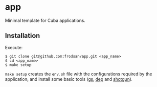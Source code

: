 app
===

Minimal template for Cuba applications.

Installation
------------

Execute:

```
$ git clone git@github.com:frodsan/app.git <app_name>
$ cd <app_name>
$ make setup
```

`make setup` creates the `env.sh` file with the configurations required by
the application, and install some basic tools ([gs][gs], [dep][dep] and
[shotgun][shotgun]).

[gs]: https://github.com/soveran/gs
[dep]: https://github.com/cyx/gs
[shotgun]: https://github.com/rtomayko/shotgun
